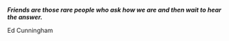 _**Friends are those rare people who ask how we are and then wait to hear the answer.**_

Ed Cunningham